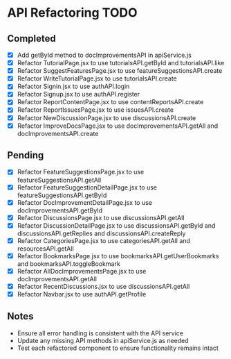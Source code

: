 # API Refactoring TODO

## Completed
- [x] Add getById method to docImprovementsAPI in apiService.js
- [x] Refactor TutorialPage.jsx to use tutorialsAPI.getById and tutorialsAPI.like
- [x] Refactor SuggestFeaturesPage.jsx to use featureSuggestionsAPI.create
- [x] Refactor WriteTutorialPage.jsx to use tutorialsAPI.create
- [x] Refactor Signin.jsx to use authAPI.login
- [x] Refactor Signup.jsx to use authAPI.register
- [x] Refactor ReportContentPage.jsx to use contentReportsAPI.create
- [x] Refactor ReportIssuesPage.jsx to use issuesAPI.create
- [x] Refactor NewDiscussionPage.jsx to use discussionsAPI.create
- [x] Refactor ImproveDocsPage.jsx to use docImprovementsAPI.getAll and docImprovementsAPI.create

## Pending
- [x] Refactor FeatureSuggestionsPage.jsx to use featureSuggestionsAPI.getAll
- [x] Refactor FeatureSuggestionDetailPage.jsx to use featureSuggestionsAPI.getById
- [x] Refactor DocImprovementDetailPage.jsx to use docImprovementsAPI.getById
- [x] Refactor DiscussionsPage.jsx to use discussionsAPI.getAll
- [x] Refactor DiscussionDetailPage.jsx to use discussionsAPI.getById and discussionsAPI.getReplies and discussionsAPI.createReply
- [x] Refactor CategoriesPage.jsx to use categoriesAPI.getAll and resourcesAPI.getAll
- [x] Refactor BookmarksPage.jsx to use bookmarksAPI.getUserBookmarks and bookmarksAPI.toggleBookmark
- [x] Refactor AllDocImprovementsPage.jsx to use docImprovementsAPI.getAll
- [x] Refactor RecentDiscussions.jsx to use discussionsAPI.getAll
- [x] Refactor Navbar.jsx to use authAPI.getProfile

## Notes
- Ensure all error handling is consistent with the API service
- Update any missing API methods in apiService.js as needed
- Test each refactored component to ensure functionality remains intact
